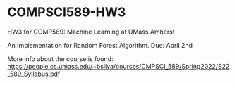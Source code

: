 # COMPSCI589-HW3
HW3 for COMP589: Machine Learning at UMass Amherst

An Implementation for Random Forest Algorithm.  Due: April 2nd

More info about the course is found: https://people.cs.umass.edu/~bsilva/courses/CMPSCI_589/Spring2022/S22_589_Syllabus.pdf
